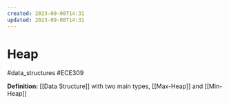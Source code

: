 ```yaml
---
created: 2023-09-08T14:31
updated: 2023-09-08T14:31
---
```

# Heap
#data_structures #ECE309

**Definition:** [[Data Structure]] with two main types, [[Max-Heap]] and [[Min-Heap]]
